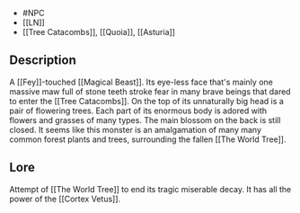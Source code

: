 - #NPC 
- [[LN]]
- [[Tree Catacombs]], [[Quoia]], [[Asturia]]
## Description
A [[Fey]]-touched [[Magical Beast]]. Its eye-less face that's mainly one massive maw full of stone teeth stroke fear in many brave beings that dared to enter the [[Tree Catacombs]]. On the top of its unnaturally big head is a pair of flowering trees. Each part of its enormous body is adored with flowers and grasses of many types. The main blossom on the back is still closed.
It seems like this monster is an amalgamation of many many common forest plants and trees, surrounding the fallen [[The World Tree]].
## Lore
Attempt of [[The World Tree]] to  end its tragic miserable decay. It has all the power of the [[Cortex Vetus]]. 